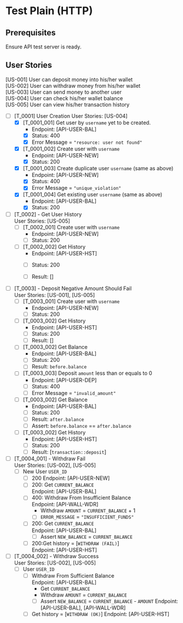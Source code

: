 # Test Plain (HTTP)

## Prerequisites

Ensure API test server is ready.

## User Stories

[US-001] User can deposit money into his/her wallet\
[US-002] User can withdraw money from his/her wallet\
[US-003] User can send money to another user\
[US-004] User can check his/her wallet balance\
[US-005] User can view his/her transaction history

- [ ] [T_0001] User Creation
  User Stories: [US-004]
    - [x] [T_0001_001] Get user by `username` yet to be created.
        - Endpoint: [API-USER-BAL]
        - [x] Status: 400
        - [x] Error Message = `"resource: user not found"`
    - [x] [T_0001_002] Create user with `username`
        - Endpoint: [API-USER-NEW]
        - [x] Status: 200
    - [x] [T_0001_003] Create duplicate user `username` (same as above)
        - Endpoint: [API-USER-NEW]
        - [x] Status: 400
        - [x] Error Message = `"unique_violation"`
    - [x] [T_0001_004] Get existing user `username` (same as above)
        - Endpoint: [API-USER-BAL]
        - [x] Status: 200

- [ ] [T_0002] - Get User History\
  User Stories: [US-005]
    - [ ] [T_0002_001] Create user with `username`
        - Endpoint: [API-USER-NEW]
        - [ ] Status: 200
    - [ ] [T_0002_002] Get History
        - Endpoint: [API-USER-HST]
        - [ ] Status: 200
        - [ ] Result: []


- [ ] [T_0003] - Deposit Negative Amount Should Fail\
  User Stories: [US-001], [US-005]
    - [ ] [T_0003_001] Create user with `username`
        - Endpoint: [API-USER-NEW]
        - [ ] Status: 200
    - [ ] [T_0003_002] Get History
        - Endpoint: [API-USER-HST]
        - [ ] Status: 200
        - [ ] Result: []
    - [ ] [T_0003_002] Get Balance
        - Endpoint: [API-USER-BAL]
        - [ ] Status: 200
        - [ ] Result: `before.balance`
    - [ ] [T_0003_003] Deposit `amount` less than or equals to 0
        - Endpoint: [API-USER-DEP]
        - [ ] Status: 400
        - [ ] Error Message = `"invalid_amount"`
    - [ ] [T_0003_002] Get Balance
        - Endpoint: [API-USER-BAL]
        - [ ] Status: 200
        - [ ] Result: `after.balance`
        - [ ] Assert: `before.balance` == `after.balance`
    - [ ] [T_0003_002] Get History
        - Endpoint: [API-USER-HST]
        - [ ] Status: 200
        - [ ] Result: [`transaction::deposit`]
- [ ] [T_0004_001] - Withdraw Fail \
  User Stories: [US-002], [US-005]
    - [ ] New User `USER_ID`
        - [ ] 200
          Endpoint: [API-USER-NEW]
        - [ ] 200: Get `CURRENT_BALANCE` \
          Endpoint: [API-USER-BAL]
        - [ ] 400: Withdraw From Insufficient Balance \
          Endpoint: [API-WALL-WDR]
            - Withdraw `AMOUNT` = `CURRENT_BALANCE` + 1
            - [ ] `ERROR_MESSAGE` = `"INSUFFICIENT_FUNDS"`
        - [ ] 200: Get `CURRENT_BALANCE` \
          Endpoint: [API-USER-BAL]
            - [ ] Assert `NEW_BALANCE` = `CURRENT_BALANCE`
        - [ ] 200:Get history = [`WITHDRAW (FAIL)`]\
          Endpoint: [API-USER-HST]

- [ ] [T_0004_002] - Withdraw Success \
  User Stories: [US-002], [US-005]
    - [ ] User `USER_ID`
        - [ ] Withdraw From Sufficient Balance \
          Endpoint: [API-USER-BAL]
            - Get `CURRENT_BALANCE`
            - Withdraw `AMOUNT` = `CURRENT_BALANCE`
            - [ ] Assert `NEW_BALANCE` = `CURRENT_BALANCE` - `AMOUNT`
              Endpoint: [API-USER-BAL], [API-WALL-WDR]
        - [ ] Get history = [`WITHDRAW (OK)`]
          Endpoint: [API-USER-HST]
